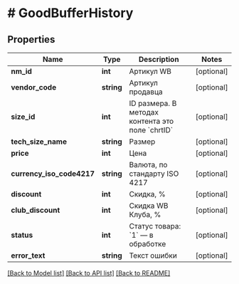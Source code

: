 # # GoodBufferHistory

## Properties

Name | Type | Description | Notes
------------ | ------------- | ------------- | -------------
**nm_id** | **int** | Артикул WB | [optional]
**vendor_code** | **string** | Артикул продавца | [optional]
**size_id** | **int** | ID размера. В методах контента это поле &#x60;chrtID&#x60; | [optional]
**tech_size_name** | **string** | Размер | [optional]
**price** | **int** | Цена | [optional]
**currency_iso_code4217** | **string** | Валюта, по стандарту ISO 4217 | [optional]
**discount** | **int** | Скидка, % | [optional]
**club_discount** | **int** | Скидка WB Клуба, % | [optional]
**status** | **int** | Статус товара: &#x60;1&#x60; — в обработке | [optional]
**error_text** | **string** | Текст ошибки | [optional]

[[Back to Model list]](../../README.md#models) [[Back to API list]](../../README.md#endpoints) [[Back to README]](../../README.md)

